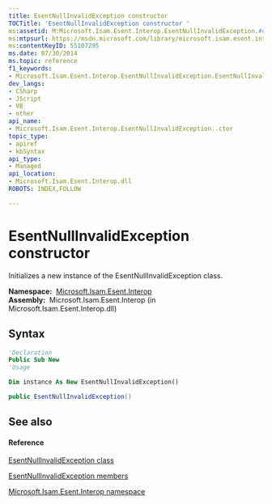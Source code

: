 ```yaml
---
title: EsentNullInvalidException constructor 
TOCTitle: 'EsentNullInvalidException constructor '
ms:assetid: M:Microsoft.Isam.Esent.Interop.EsentNullInvalidException.#ctor
ms:mtpsurl: https://msdn.microsoft.com/library/microsoft.isam.esent.interop.esentnullinvalidexception.esentnullinvalidexception(v=EXCHG.10)
ms:contentKeyID: 55107295
ms.date: 07/30/2014
ms.topic: reference
f1_keywords:
- Microsoft.Isam.Esent.Interop.EsentNullInvalidException.EsentNullInvalidException
dev_langs:
- CSharp
- JScript
- VB
- other
api_name: 
- Microsoft.Isam.Esent.Interop.EsentNullInvalidException..ctor
topic_type: 
- apiref
- kbSyntax
api_type: 
- Managed
api_location: 
- Microsoft.Isam.Esent.Interop.dll
ROBOTS: INDEX,FOLLOW

---
```


# EsentNullInvalidException constructor

Initializes a new instance of the EsentNullInvalidException class.

**Namespace:**  [Microsoft.Isam.Esent.Interop](./microsoft.isam.esent.interop-namespace.md)  
**Assembly:**  Microsoft.Isam.Esent.Interop (in Microsoft.Isam.Esent.Interop.dll)

## Syntax

``` vb
'Declaration
Public Sub New
'Usage

Dim instance As New EsentNullInvalidException()
```

``` csharp
public EsentNullInvalidException()
```

## See also

#### Reference

[EsentNullInvalidException class](./esentnullinvalidexception-class.md)

[EsentNullInvalidException members](./esentnullinvalidexception-members.md)

[Microsoft.Isam.Esent.Interop namespace](./microsoft.isam.esent.interop-namespace.md)